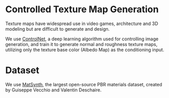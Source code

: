 # Controlled Texture Map Generation

Texture maps have widespread use in video games, architecture and 3D modeling but are difficult to generate and design. 

We use [ControlNet](https://github.com/lllyasviel/ControlNet), a deep learning algorithm used for controlling image generation, and train it to generate normal and roughness texture maps, utilizing only the texture base color (Albedo Map) as the conditioning input.

# Dataset

We use [MatSynth](https://huggingface.co/datasets/gvecchio/MatSynth), the largest open-source PBR materials dataset, created by Guiseppe Vecchio and Valentin Deschaire.

